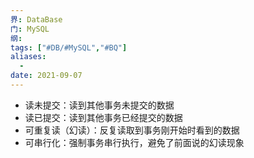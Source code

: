```yaml
---
界: DataBase
门: MySQL
纲: 
tags: ["#DB/#MySQL","#BQ"]
aliases:
  - 
date: 2021-09-07
---
```


-   读未提交：读到其他事务未提交的数据
-   读已提交：读到其他事务已经提交的数据
-   可重复读（幻读）：反复读取到事务刚开始时看到的数据
-   可串行化：强制事务串行执行，避免了前面说的幻读现象